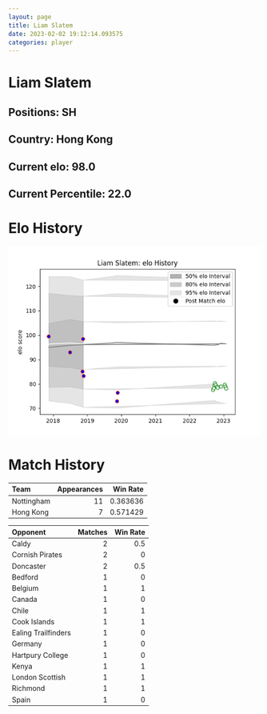```yaml
---  
layout: page  
title: Liam Slatem  
date: 2023-02-02 19:12:14.093575  
categories: player  
---
```

# Liam Slatem

## Positions: SH

## Country: Hong Kong

## Current elo: 98.0

## Current Percentile: 22.0

# Elo History


![elo history](history_LiamSlatem.png)
# Match History


| Team       |   Appearances |   Win Rate |
|:-----------|--------------:|-----------:|
| Nottingham |            11 |   0.363636 |
| Hong Kong  |             7 |   0.571429 |

| Opponent            |   Matches |   Win Rate |
|:--------------------|----------:|-----------:|
| Caldy               |         2 |        0.5 |
| Cornish Pirates     |         2 |        0   |
| Doncaster           |         2 |        0.5 |
| Bedford             |         1 |        0   |
| Belgium             |         1 |        1   |
| Canada              |         1 |        0   |
| Chile               |         1 |        1   |
| Cook Islands        |         1 |        1   |
| Ealing Trailfinders |         1 |        0   |
| Germany             |         1 |        0   |
| Hartpury College    |         1 |        0   |
| Kenya               |         1 |        1   |
| London Scottish     |         1 |        1   |
| Richmond            |         1 |        1   |
| Spain               |         1 |        0   |